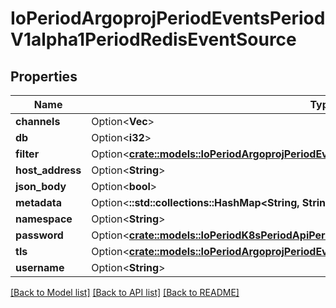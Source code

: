 # IoPeriodArgoprojPeriodEventsPeriodV1alpha1PeriodRedisEventSource

## Properties

Name | Type | Description | Notes
------------ | ------------- | ------------- | -------------
**channels** | Option<**Vec<String>**> |  | [optional]
**db** | Option<**i32**> |  | [optional]
**filter** | Option<[**crate::models::IoPeriodArgoprojPeriodEventsPeriodV1alpha1PeriodEventSourceFilter**](io.argoproj.events.v1alpha1.EventSourceFilter.md)> |  | [optional]
**host_address** | Option<**String**> |  | [optional]
**json_body** | Option<**bool**> |  | [optional]
**metadata** | Option<**::std::collections::HashMap<String, String>**> |  | [optional]
**namespace** | Option<**String**> |  | [optional]
**password** | Option<[**crate::models::IoPeriodK8sPeriodApiPeriodCorePeriodV1PeriodSecretKeySelector**](io.k8s.api.core.v1.SecretKeySelector.md)> |  | [optional]
**tls** | Option<[**crate::models::IoPeriodArgoprojPeriodEventsPeriodV1alpha1PeriodTlsConfig**](io.argoproj.events.v1alpha1.TLSConfig.md)> |  | [optional]
**username** | Option<**String**> |  | [optional]

[[Back to Model list]](../README.md#documentation-for-models) [[Back to API list]](../README.md#documentation-for-api-endpoints) [[Back to README]](../README.md)


